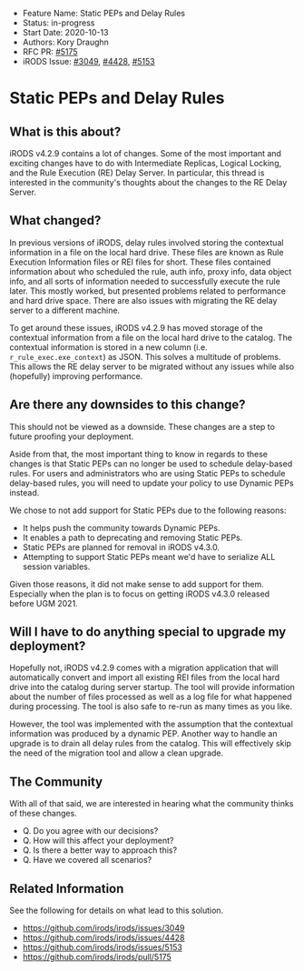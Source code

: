 - Feature Name: Static PEPs and Delay Rules
- Status: in-progress
- Start Date: 2020-10-13
- Authors: Kory Draughn
- RFC PR: [#5175](https://github.com/irods/irods/pull/5175)
- iRODS Issue: [#3049](https://github.com/irods/irods/issues/3049), [#4428](https://github.com/irods/irods/issues/4428), [#5153](https://github.com/irods/irods/issues/5153)

# Static PEPs and Delay Rules

## What is this about?
iRODS v4.2.9 contains a lot of changes. Some of the most important and exciting changes have to do with
Intermediate Replicas, Logical Locking, and the Rule Execution (RE) Delay Server. In particular, this thread is
interested in the community's thoughts about the changes to the RE Delay Server.

## What changed?
In previous versions of iRODS, delay rules involved storing the contextual information in a file on the local
hard drive. These files are known as Rule Execution Information files or REI files for short. These files contained
information about who scheduled the rule, auth info, proxy info, data object info, and all sorts of information needed
to successfully execute the rule later. This mostly worked, but presented problems related to performance and hard
drive space. There are also issues with migrating the RE delay server to a different machine.

To get around these issues, iRODS v4.2.9 has moved storage of the contextual information from a file on the local
hard drive to the catalog. The contextual information is stored in a new column (i.e. `r_rule_exec.exe_context`)
as JSON. This solves a multitude of problems. This allows the RE delay server to be migrated without any issues
while also (hopefully) improving performance.

## Are there any downsides to this change?
This should not be viewed as a downside. These changes are a step to future proofing your deployment.

Aside from that, the most important thing to know in regards to these changes is that Static PEPs can no longer be used
to schedule delay-based rules. For users and administrators who are using Static PEPs to schedule delay-based rules,
you will need to update your policy to use Dynamic PEPs instead.

We chose to not add support for Static PEPs due to the following reasons:
- It helps push the community towards Dynamic PEPs.
- It enables a path to deprecating and removing Static PEPs.
- Static PEPs are planned for removal in iRODS v4.3.0.
- Attempting to support Static PEPs meant we'd have to serialize ALL session variables.

Given those reasons, it did not make sense to add support for them. Especially when the plan is to focus on getting
iRODS v4.3.0 released before UGM 2021.

## Will I have to do anything special to upgrade my deployment?
Hopefully not, iRODS v4.2.9 comes with a migration application that will automatically convert and import all existing REI
files from the local hard drive into the catalog during server startup. The tool will provide information about the
number of files processed as well as a log file for what happened during processing. The tool is also safe to re-run
as many times as you like.

However, the tool was implemented with the assumption that the contextual information was produced by a dynamic PEP.
Another way to handle an upgrade is to drain all delay rules from the catalog. This will effectively skip the need of
the migration tool and allow a clean upgrade.

## The Community
With all of that said, we are interested in hearing what the community thinks of these changes.
- Q. Do you agree with our decisions?
- Q. How will this affect your deployment?
- Q. Is there a better way to approach this?
- Q. Have we covered all scenarios?

## Related Information
See the following for details on what lead to this solution.
- https://github.com/irods/irods/issues/3049
- https://github.com/irods/irods/issues/4428
- https://github.com/irods/irods/issues/5153
- https://github.com/irods/irods/pull/5175
